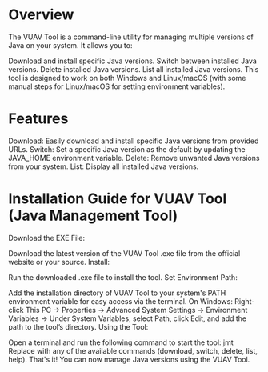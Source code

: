 # **Overview**
The VUAV Tool is a command-line utility for managing multiple versions of Java on your system. It allows you to:

Download and install specific Java versions.
Switch between installed Java versions.
Delete installed Java versions.
List all installed Java versions.
This tool is designed to work on both Windows and Linux/macOS (with some manual steps for Linux/macOS for setting environment variables).

# **Features**
Download: Easily download and install specific Java versions from provided URLs.
Switch: Set a specific Java version as the default by updating the JAVA_HOME environment variable.
Delete: Remove unwanted Java versions from your system.
List: Display all installed Java versions.

# **Installation Guide for VUAV Tool (Java Management Tool)**
Download the EXE File:

Download the latest version of the VUAV Tool .exe file from the official website or your source.
Install:

Run the downloaded .exe file to install the tool.
Set Environment Path:

Add the installation directory of VUAV Tool to your system's PATH environment variable for easy access via the terminal.
On Windows: Right-click This PC → Properties → Advanced System Settings → Environment Variables → Under System Variables, select Path, click Edit, and add the path to the tool’s directory.
Using the Tool:

Open a terminal and run the following command to start the tool:
jmt <command>
Replace <command> with any of the available commands (download, switch, delete, list, help).
That's it! You can now manage Java versions using the VUAV Tool.
